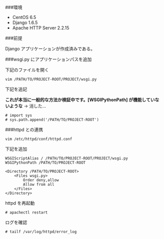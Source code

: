 ###環境

- CentOS 6.5
- Django 1.6.5
- Apache HTTP Server 2.2.15

###前提

Django アプリケーションが作成済みである。

###wsgi.py にアプリケーションパスを追加

下記のファイルを開く
```
vim /PATH/TO/PROJECT-ROOT/PROJECT/wsgi.py
```

下記を追記

**これが本当に一般的な方法か検証中です。[WSGIPythonPath] が機能していないような** → 消した...

```
# import sys
# sys.path.append('/PATH/TO/PROJECT-ROOT')
```


###httpd との連携
```
vim /etc/httpd/conf/httpd.conf
```
下記を追加

    WSGIScriptAlias / /PATH/TO/PROJECT-ROOT/PROJECT/wsgi.py
    WSGIPythonPath /PATH/TO/PROJECT-ROOT

    <Directory /PATH/TO/PROJECT-ROOT>
        <Files wsgi.py>
            Order deny,allow
            Allow from all
        </Files>
    </Directory>
    
httpd を再起動

```
# apachectl restart
```

ログを確認

```
# tailf /var/log/httpd/error_log
```

